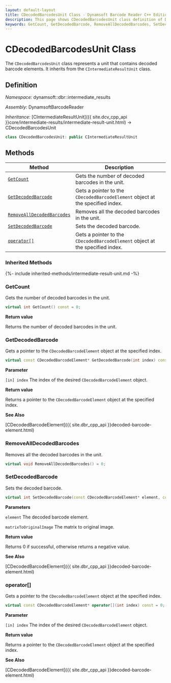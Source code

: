 ```yaml
---
layout: default-layout
title: CDecodedBarcodesUnit Class - Dynamsoft Barcode Reader C++ Edition API Reference
description: This page shows CDecodedBarcodesUnit class definition of Dynamsoft Barcode Reader SDK C++ Edition.
keywords: GetCount, GetDecodedBarcode, RemoveAllDecodedBarcodes, SetDecodedBarcode, CDecodedBarcodesUnit, api reference
---
```

# CDecodedBarcodesUnit Class

The `CDecodedBarcodesUnit` class represents a unit that contains decoded barcode elements. It inherits from the `CIntermediateResultUnit` class.

## Definition

*Namespace:* dynamsoft::dbr::intermediate_results

*Assembly:* DynamsoftBarcodeReader

*Inheritance:* [CIntermediateResultUnit]({{ site.dcv_cpp_api }}core/intermediate-results/intermediate-result-unit.html) -> CDecodedBarcodesUnit

```cpp
class CDecodedBarcodesUnit: public CIntermediateResultUnit
```

## Methods

| Method                            | Description |
|-----------------------------------|-------------|
| [`GetCount`](#getcount)           | Gets the number of decoded barcodes in the unit.|
| [`GetDecodedBarcode`](#getdecodedbarcode)           | Gets a pointer to the `CDecodedBarcodeElement` object at the specified index.|
| [`RemoveAllDecodedBarcodes`](#removealldecodedbarcodes)           | Removes all the decoded barcodes in the unit.|
| [`SetDecodedBarcode`](#setdecodedbarcode)           | Sets the decoded barcode.|
| [`operator[]`](#operator)           | Gets a pointer to the `CDecodedBarcodeElement` object at the specified index.|

### Inherited Methods

{%- include inherited-methods/intermediate-result-unit.md -%}

### GetCount

Gets the number of decoded barcodes in the unit.

```cpp
virtual int GetCount() const = 0;
```

**Return value**

Returns the number of decoded barcodes in the unit.

### GetDecodedBarcode

Gets a pointer to the `CDecodedBarcodeElement` object at the specified index.

```cpp
virtual const CDecodedBarcodeElement* GetDecodedBarcode(int index) const = 0;
```

**Parameter**

`[in] index` The index of the desired `CDecodedBarcodeElement` object.

**Return value**

Returns a pointer to the `CDecodedBarcodeElement` object at the specified index.

**See Also**

[CDecodedBarcodeElement]({{ site.dbr_cpp_api }}decoded-barcode-element.html)

### RemoveAllDecodedBarcodes

Removes all the decoded barcodes in the unit.

```cpp
virtual void RemoveAllDecodedBarcodes() = 0;
```

### SetDecodedBarcode

Sets the decoded barcode.

```cpp
virtual int SetDecodedBarcode(const CDecodedBarcodeElement* element, const double matrixToOriginalImage[9] = IDENTITY_MATRIX) = 0;
```

**Parameters**

`element` The decoded barcode element.

`matrixToOriginalImage` The matrix to original image.

**Return value**

Returns 0 if successful, otherwise returns a negative value.

**See Also**

[CDecodedBarcodeElement]({{ site.dbr_cpp_api }}decoded-barcode-element.html)

### operator[]

Gets a pointer to the `CDecodedBarcodeElement` object at the specified index.

```cpp
virtual const CDecodedBarcodeElement* operator[](int index) const = 0;
```

**Parameter**

`[in] index` The index of the desired `CDecodedBarcodeElement` object.

**Return value**

Returns a pointer to the `CDecodedBarcodeElement` object at the specified index.

**See Also**

[CDecodedBarcodeElement]({{ site.dbr_cpp_api }}decoded-barcode-element.html)

